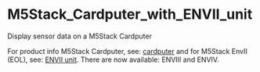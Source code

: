 # M5Stack_Cardputer_with_ENVII_unit
 Display sensor data on a M5Stack Cardputer

 For product info M5Stack Cardputer, see: [cardputer](https://shop.m5stack.com/products/m5stack-cardputer-kit-w-m5stamps3)
 and for M5Stack EnvII (EOL), see: [ENVII unit](https://shop.m5stack.com/products/env-ii-unit?variant=32128295698522).
 There are now available: ENVIII and ENVIV.
 

